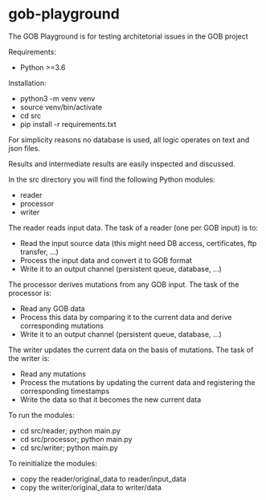 # gob-playground
The GOB Playground is for testing architetorial issues in the GOB project

Requirements:
- Python >=3.6

Installation:
- python3 -m venv venv
- source venv/bin/activate
- cd src
- pip install -r requirements.txt

For simplicity reasons no database is used, all logic operates on text and json files.

Results and intermediate results are easily inspected and discussed.

In the src directory you will find the following Python modules:

- reader
- processor
- writer

The reader reads input data.
The task of a reader (one per GOB input) is to:
- Read the input source data (this might need DB access, certificates, ftp transfer, ...)
- Process the input data and convert it to GOB format
- Write it to an output channel (persistent queue, database, ...)

The processor derives mutations from any GOB input.
The task of the processor is:
- Read any GOB data
- Process this data by comparing it to the current data and derive corresponding mutations
- Write it to an output channel (persistent queue, database, ...)

The writer updates the current data on the basis of mutations.
The task of the writer is:
- Read any mutations
- Process the mutations by updating the current data and registering the corresponding timestamps
- Write the data so that it becomes the new current data

To run the modules:
- cd src/reader; python main.py
- cd src/processor; python main.py
- cd src/writer; python main.py

To reinitialize the modules:
- copy the reader/original_data to reader/input_data
- copy the writer/original_data to writer/data
